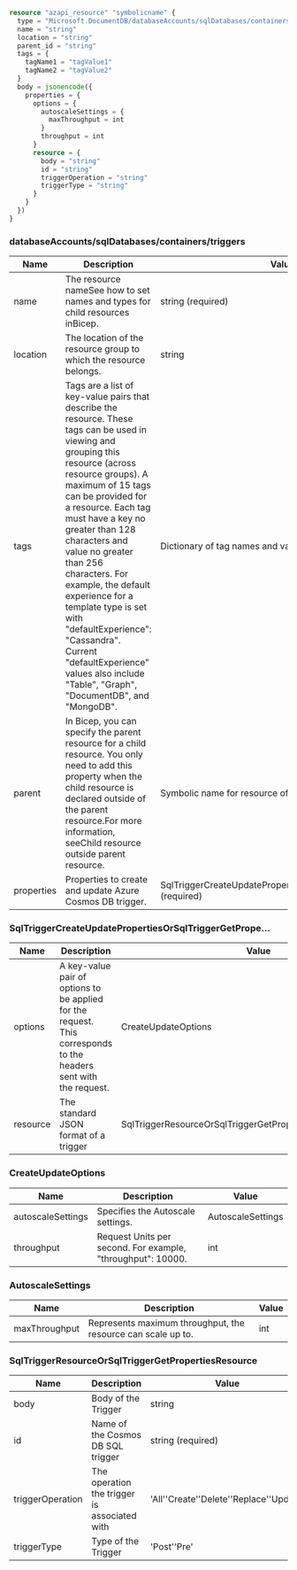 ```terraform
resource "azapi_resource" "symbolicname" {
  type = "Microsoft.DocumentDB/databaseAccounts/sqlDatabases/containers/triggers@2023-04-15"
  name = "string"
  location = "string"
  parent_id = "string"
  tags = {
    tagName1 = "tagValue1"
    tagName2 = "tagValue2"
  }
  body = jsonencode({
    properties = {
      options = {
        autoscaleSettings = {
          maxThroughput = int
        }
        throughput = int
      }
      resource = {
        body = "string"
        id = "string"
        triggerOperation = "string"
        triggerType = "string"
      }
    }
  })
}

```

### databaseAccounts/sqlDatabases/containers/triggers

| Name | Description | Value |
|-|-|-|
| name | The resource nameSee how to set names and types for child resources inBicep. | string (required) |
| location | The location of the resource group to which the resource belongs. | string |
| tags | Tags are a list of key-value pairs that describe the resource. These tags can be used in viewing and grouping this resource (across resource groups). A maximum of 15 tags can be provided for a resource. Each tag must have a key no greater than 128 characters and value no greater than 256 characters. For example, the default experience for a template type is set with "defaultExperience": "Cassandra". Current "defaultExperience" values also include "Table", "Graph", "DocumentDB", and "MongoDB". | Dictionary of tag names and values. SeeTags in templates |
| parent | In Bicep, you can specify the parent resource for a child resource. You only need to add this property when the child resource is declared outside of the parent resource.For more information, seeChild resource outside parent resource. | Symbolic name for resource of type:containers |
| properties | Properties to create and update Azure Cosmos DB trigger. | SqlTriggerCreateUpdatePropertiesOrSqlTriggerGetPrope...(required) |


### SqlTriggerCreateUpdatePropertiesOrSqlTriggerGetPrope...

| Name | Description | Value |
|-|-|-|
| options | A key-value pair of options to be applied for the request. This corresponds to the headers sent with the request. | CreateUpdateOptions |
| resource | The standard JSON format of a trigger | SqlTriggerResourceOrSqlTriggerGetPropertiesResource(required) |


### CreateUpdateOptions

| Name | Description | Value |
|-|-|-|
| autoscaleSettings | Specifies the Autoscale settings. | AutoscaleSettings |
| throughput | Request Units per second. For example, "throughput": 10000. | int |


### AutoscaleSettings

| Name | Description | Value |
|-|-|-|
| maxThroughput | Represents maximum throughput, the resource can scale up to. | int |


### SqlTriggerResourceOrSqlTriggerGetPropertiesResource

| Name | Description | Value |
|-|-|-|
| body | Body of the Trigger | string |
| id | Name of the Cosmos DB SQL trigger | string (required) |
| triggerOperation | The operation the trigger is associated with | 'All''Create''Delete''Replace''Update' |
| triggerType | Type of the Trigger | 'Post''Pre' |



